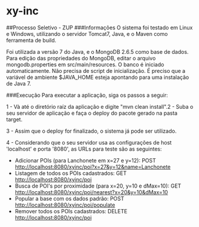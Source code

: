 xy-inc
=
##Processo Seletivo - ZUP
###Informações
O sistema foi testado em Linux e Windows, utilizando o servidor Tomcat7, Java, e o Maven como ferramenta de build.

Foi utilizada a versão 7 do Java, e o MongoDB 2.6.5 como base de dados.
Para edição das propriedades do MongoDB, editar o arquivo mongodb.properties em src/main/resources.
O banco é iniciado automaticamente. Não precisa de script de inicialização.
É preciso que a variável de ambiente $JAVA_HOME esteja apontando para uma instalação de Java 7.

###Execução
Para executar a aplicação, siga os passos a seguir:

1 - Và até o diretório raíz da aplicação e digite "mvn clean install".2 - Suba o seu servidor de aplicação e faça o deploy do pacote gerado na pasta target.

3 - Assim que o deploy for finalizado, o sistema já pode ser utilizado.

4 - Considerando que o seu servidor usa as configurações de host 'localhost' e porta '8080', as URLs para teste são as seguintes:

- Adicionar POIs (para Lanchonete em x=27 e y=12): POST [http://localhost:8080/xyinc/poi?x=27&y=12&name=Lanchonete](http://localhost:8080/xyinc/poi?x=27&y=12&name=Lanchonete)
- Listagem de todos os POIs cadastrados: GET [http://localhost:8080/xyinc/poi](http://localhost:8080/xyinc/poi)
- Busca de POI's por proximidade (para x=20, y=10 e dMax=10): GET [http://localhost:8080/xyinc/poi/nearest?x=20&y=10&dMax=10](http://localhost:8080/xyinc/poi/nearest?x=20&y=10&dMax=10)
- Popular a base com os dados padrão: POST [http://localhost:8080/xyinc/poi/populate](http://localhost:8080/xyinc/poi/populate)
- Remover todos os POIs cadastrados: DELETE [http://localhost:8080/xyinc/poi](http://localhost:8080/xyinc/poi)
